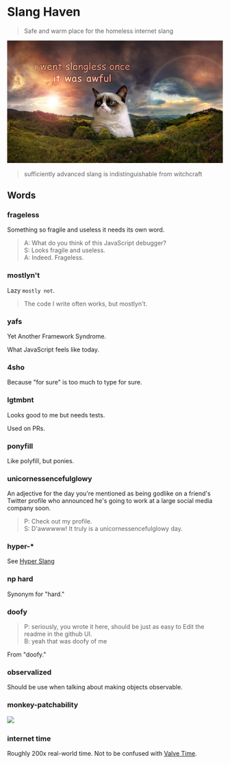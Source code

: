 # Slang Haven

> Safe and warm place for the homeless internet slang

![](slang-haven.jpg)

> sufficiently advanced slang is indistinguishable from witchcraft


## Words


### frageless

Something so fragile and useless it needs its own word.

> A: What do you think of this JavaScript debugger?<br>
> S: Looks fragile and useless.<br>
> A: Indeed. Frageless.


### mostlyn't

Lazy `mostly not`.

> The code I write often works, but mostlyn't.


### yafs

Yet Another Framework Syndrome.

What JavaScript feels like today.


### 4sho

Because "for sure" is too much to type for sure.


### lgtmbnt

Looks good to me but needs tests.

Used on PRs.


### ponyfill

Like polyfill, but ponies.


### unicornessencefulglowy

An adjective for the day you're mentioned as being godlike on a friend's Twitter profile
who announced he's going to work at a large social media company soon.

> P: Check out my profile.<br>
> S: D'awwwww! It truly is a unicornessencefulglowy day.


### hyper-*

See [Hyper Slang](https://github.com/btford/hyper-slang-haven)


### np hard

Synonym for "hard."


### doofy

> P: seriously, you wrote it here, should be just as easy to Edit the readme in the github UI.  
> B: yeah that was doofy of me

From "doofy."


### observalized

Should be use when talking about making objects observable.


### monkey-patchability 

![](http://i126.photobucket.com/albums/p87/shakyjake66/monkey-1.jpg)

### internet time

Roughly 200x real-world time. Not to be confused with [Valve Time](https://developer.valvesoftware.com/wiki/Valve_Time).
